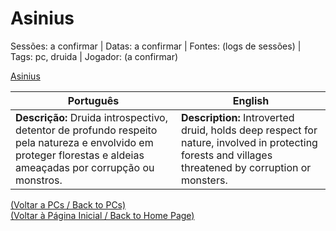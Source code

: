 
# Asinius

Sessões: a confirmar | Datas: a confirmar | Fontes: (logs de sessões) | Tags: pc, druida | Jogador: (a confirmar)

[Asinius](asinius.png)

| Português | English |
|-----------|---------|
| **Descrição:** Druida introspectivo, detentor de profundo respeito pela natureza e envolvido em proteger florestas e aldeias ameaçadas por corrupção ou monstros. | **Description:** Introverted druid, holds deep respect for nature, involved in protecting forests and villages threatened by corruption or monsters. |

[(Voltar a PCs / Back to PCs)](pcs.md)  
[(Voltar à Página Inicial / Back to Home Page)](index.md)

